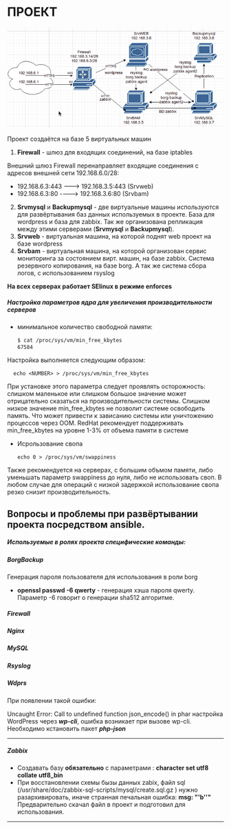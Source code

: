
# ПРОЕКТ


![Схема проекта](Images/schem_project.png)



Проект  создаётся на базе 5 виртуальных машин
1. **Firewall** - шлюз для входящих соединений,  на базе iptables

  Внешний шлюз Firewall перенаправляет входящие соединения с адресов внешней сети 192.168.6.0/28:

-  192.168.6.3:443 ---> 192.168.3.5:443 (Srvweb)
-  192.168.6.3:80 ----> 192.168.3.6:80 (Srvbam)   

2. **Srvmysql** и **Backupmysql** - две виртуальные машины используются для развёртывания баз данных используемых в проекте. База для wordpress и база для zabbix. Так же организована репликация между этими серверами (**Srvmysql** и **Backupmysql**).
3. **Srvweb** - виртуальная машина, на которой поднят web проект на базе wordpress
4. **Srvbam** -  виртуальная машина, на которой организован сервис мониторинга за состоянием вирт. машин, на базе zabbix. Система резервного копирования, на базе borg. A так же система сбора логов, с использованием rsyslog

**На всех серверах работает SElinux в режиме enforces**

##### Настройка параметров ядра для увеличения производительности серверов

- минимальное количество свободной памяти:

      $ cat /proc/sys/vm/min_free_kbytes
      67584
Настройка выполняется следующим образом:

      echo <NUMBER> > /proc/sys/vm/min_free_kbytes

При установке этого параметра следует проявлять осторожность: слишком маленькое или слишком большое значение может отрицательно сказаться на производительности системы. Слишком низкое значение min_free_kbytes не позволит системе освободить память. Что может привести к зависанию системы или уничтожению процессов через OOM.
RedHat рекомендует поддерживать min_free_kbytes на уровне 1-3% от объема памяти в системе

- Исрользование свопа

      echo 0 > /proc/sys/vm/swappiness

Также рекомендуется на серверах, с большим объмом памяти,  либо уменьшать параметр swappiness до нуля, либо не использовать своп. В любом случае для операций с низкой задержкой использование свопа резко снизит производительность.



## Вопросы и проблемы при развёртывании проекта посредством ansible.

##### Используемые в ролях проекта специфические команды:

##### BorgBackup
Генерация пароля пользователя для использования в роли borg  
- **openssl passwd -6 qwerty** - генерация хэша пароля qwerty. Параметр -6 говорит о генерации sha512 алгоритме.
##### Firewall
##### Nginx
##### MySQL
##### Rsyslog
##### Wdprs

При появлении такой ошибки:

Uncaught Error: Call to undefined function json_encode() in phar
настройка WordPress через  **_wp-cli_**, ошибка возникает при вызове wp-cli. Необходимо кстановить пакет **_php-json_**

___

##### Zabbix
- Создавать базу **обязательно** с параметрами :
      **character set utf8**
      **collate utf8_bin**
- При восстановлении схемы бызы данных zabix, файл sql (/usr/share/doc/zabbix-sql-scripts/mysql/create.sql.gz ) нужно разархивировать, иначе странная  печальная ошибка:
      **msg: "'b''"**
      Предварительно скачал файл в проект и подготовил для использования.
 ___
